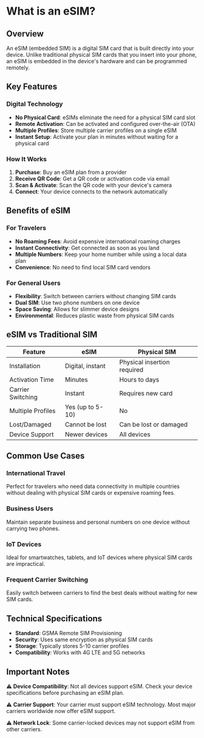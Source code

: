 # What is an eSIM?

## Overview

An eSIM (embedded SIM) is a digital SIM card that is built directly into your device. Unlike traditional physical SIM cards that you insert into your phone, an eSIM is embedded in the device's hardware and can be programmed remotely.

## Key Features

### Digital Technology
- **No Physical Card**: eSIMs eliminate the need for a physical SIM card slot
- **Remote Activation**: Can be activated and configured over-the-air (OTA)
- **Multiple Profiles**: Store multiple carrier profiles on a single eSIM
- **Instant Setup**: Activate your plan in minutes without waiting for a physical card

### How It Works

1. **Purchase**: Buy an eSIM plan from a provider
2. **Receive QR Code**: Get a QR code or activation code via email
3. **Scan & Activate**: Scan the QR code with your device's camera
4. **Connect**: Your device connects to the network automatically

## Benefits of eSIM

### For Travelers
- **No Roaming Fees**: Avoid expensive international roaming charges
- **Instant Connectivity**: Get connected as soon as you land
- **Multiple Numbers**: Keep your home number while using a local data plan
- **Convenience**: No need to find local SIM card vendors

### For General Users
- **Flexibility**: Switch between carriers without changing SIM cards
- **Dual SIM**: Use two phone numbers on one device
- **Space Saving**: Allows for slimmer device designs
- **Environmental**: Reduces plastic waste from physical SIM cards

## eSIM vs Traditional SIM

| Feature | eSIM | Physical SIM |
|---------|------|--------------|
| Installation | Digital, instant | Physical insertion required |
| Activation Time | Minutes | Hours to days |
| Carrier Switching | Instant | Requires new card |
| Multiple Profiles | Yes (up to 5-10) | No |
| Lost/Damaged | Cannot be lost | Can be lost or damaged |
| Device Support | Newer devices | All devices |

## Common Use Cases

### International Travel
Perfect for travelers who need data connectivity in multiple countries without dealing with physical SIM cards or expensive roaming fees.

### Business Users
Maintain separate business and personal numbers on one device without carrying two phones.

### IoT Devices
Ideal for smartwatches, tablets, and IoT devices where physical SIM cards are impractical.

### Frequent Carrier Switching
Easily switch between carriers to find the best deals without waiting for new SIM cards.

## Technical Specifications

- **Standard**: GSMA Remote SIM Provisioning
- **Security**: Uses same encryption as physical SIM cards
- **Storage**: Typically stores 5-10 carrier profiles
- **Compatibility**: Works with 4G LTE and 5G networks

## Important Notes

⚠️ **Device Compatibility**: Not all devices support eSIM. Check your device specifications before purchasing an eSIM plan.

⚠️ **Carrier Support**: Your carrier must support eSIM technology. Most major carriers worldwide now offer eSIM support.

⚠️ **Network Lock**: Some carrier-locked devices may not support eSIM from other carriers.

